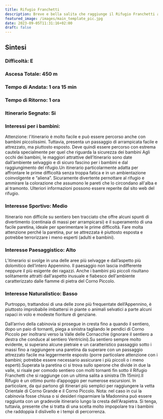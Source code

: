 ```yaml
---
title: Rifugio Franchetti
description: Breve e bella salita che raggiunge il Rifugio Franchetti appollaiato su uno sperone nell'alta Valle delle Cornacchie. Un itinerario breve, gradevole e poco faticoso in un ambiente selvaggio e incredibilmente scenografico.
featured_image: /images/main_template_pic.jpg
date: 2023-09-05T11:31:16+02:00
draft: false
---
```



## Sintesi
### Difficoltà: E
### Ascesa Totale: 450 m
### Tempo di Andata: 1 ora 15 min
### Tempo di Ritorno: 1 ora
### Itinerario Segnato: Si
### Interessi per i bambini:
 Attenzione: l'itinerario è molto facile e può essere percorso anche con bambini piccolissimi. Tuttavia, presenta un passaggio di arrampicata facile e attrezzato, ma piuttosto esposto. Deve quindi essere percorso con estrema cautela specialmente per quel che riguarda la sicurezza dei bambini
Agli occhi dei bambini, le maggiori attrattive dell’itinerario sono date dall’ambiente selvaggio e di sicuro fascino per i bambini e dal raggiungimento del rifugio.Un itinerario particolarmente adatta per affrontare le prime difficoltà senza troppa fatica e in un ambientazione coinvolgente e “aliena”.
Sicuramente divertente pernottare al rifugio e ammirare la colorazione che assumono le pareti che lo circondano all'alba e al tramonto. Ulteriori informazioni possono essere reperite dal sito web del rifugio.
### Interesse Sportivo: Medio
Itinerario non difficile su sentiero ben tracciato che offre alcuni spunti di divertimento (centinaia di massi per arrampicarsi) e il superamento di una facile paretina, ideale per sperimentare le prime difficoltà. Fare molta attenzione perché la paretina, pur se attrezzata è piuttosto esposta e potrebbe terrorizzare i meno esperti (adulti e bambini).

### Interesse Paesaggistico: Alto
L’itinerario si svolge in una delle aree più selvagge e dall’aspetto più dolomitico dell’intero Appennino. Il paesaggio non lascia indifferente neppure il più esigente dei ragazzi. Anche i bambini più piccoli risultano solitamente attratti dall'aspetto inusuale e fiabesco dell'ambiente caratterizzato dalle fiamme di pietra del Corno Piccolo.

### Interesse Naturalistico: Basso
Purtroppo, trattandosi di una delle zone più frequentate dell’Appennino, è piuttosto improbabile imbattersi in piante o animali selvatici a parte alcuni rapaci in volo e modeste fioriture di genziane.

Dall’arrivo della cabinovia si prosegue in cresta fino a quando il sentiero, dopo un paio di tornanti, piega a sinistra tagliando le pendici di Corno Piccolo per inoltrarsi verso la Valle delle Cornacchie (ignorare il sentiero a destra che conduce al sentiero Ventricini).Su sentiero sempre molto evidente, si superano alcune pietraie e un caratteristico passaggio sotto i massi fino a raggiungere una paretina da superare con un passaggio attrezzato facile ma leggermente esposto (porre particolare attenzione con i bambini; potrebbe essere necessario assicurare i più piccoli o i meno esperti).Superata la paretina ci si trova sullo sperone che divide in due la valle, si risale per comodo sentiero con molti tornanti fin sotto il Rifugio Franchetti che si raggiunge con un ultima salita a sinistra (1h 15min).Il Rifugio è un ottimo punto d’appoggio per numerose escursioni. In particolare, da qui partono gli itinerari più semplici per raggiungere la vetta Orientale di Corno Grande e il Corno Piccolo.
Nota: nel caso in cui la cabinovia fosse chiusa o si desideri risparmiare la Madonnina può essere raggiunta con un gradevole itinerario lungo la cresta dell'Arapietra. Si tenga, tuttavia, presente che si tratta di una scelta molto impopolare tra i bambini che raddoppia il dislivello e i tempi di percorrenza.




